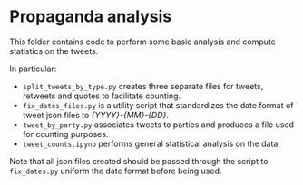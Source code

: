# Propaganda analysis

This folder contains code to perform some basic analysis and compute statistics on the tweets.

In particular:
- `split_tweets_by_type.py` creates three separate files for tweets, retweets and quotes to facilitate counting.
- `fix_dates_files.py` is a utility script that standardizes the date format of tweet json files to *{YYYY}-{MM}-{DD}*.
- `tweet_by_party.py` associates tweets to parties and produces a file used for counting purposes.
- `tweet_counts.ipynb` performs general statistical analysis on the data.

Note that all json files created should be passed through the script to `fix_dates.py` uniform the date format before being used.